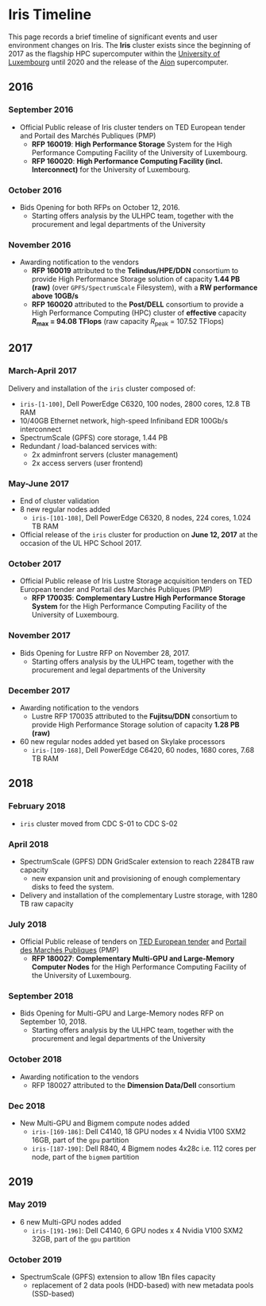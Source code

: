 # Iris Timeline

This page records a brief timeline of significant events and user environment changes on Iris.
The **Iris** cluster exists since the beginning of 2017 as the flagship HPC supercomputer within the [University of Luxembourg](http://www.uni.lu) until 2020 and the release of the [Aion](../aion/index.md) supercomputer.

## 2016

### September 2016

* Official Public release of Iris cluster tenders on TED European tender and Portail des Marchés Publiques (PMP)
    - __RFP 160019__: **High Performance Storage** System for the High Performance Computing Facility of the University of Luxembourg.
    - __RFP 160020__: **High Performance Computing Facility (incl. Interconnect)** for the University of Luxembourg.

### October 2016

* Bids Opening for both RFPs on October 12, 2016.
    - Starting offers analysis by the ULHPC team, together with the procurement and legal departments of the University

### November 2016

* Awarding notification to the vendors
    -  __RFP 160019__ attributed to the **Telindus/HPE/DDN** consortium to provide High Performance Storage solution of capacity **1.44 PB (raw)** (over `GPFS/SpectrumScale` Filesystem), with a **RW performance above 10GB/s**
    - __RFP 160020__ attributed to the **Post/DELL** consortium to provide a High Performance Computing (HPC) cluster of **effective** capacity **$R_\text{max}$ = 94.08 TFlops** (raw capacity $R_\text{peak}$ = 107.52 TFlops)

## 2017

### March-April 2017

Delivery and installation of the `iris` cluster composed of:

* `iris-[1-100]`, Dell PowerEdge C6320, 100 nodes, 2800 cores, 12.8 TB RAM
* 10/40GB Ethernet network, high-speed Infiniband EDR 100Gb/s interconnect
* SpectrumScale (GPFS) core storage, 1.44 PB
* Redundant / load-balanced services with:
    - 2x adminfront servers (cluster management)
    - 2x access servers (user frontend)

### May-June 2017

* End of cluster validation
* 8 new regular nodes added
    - `iris-[101-108]`, Dell PowerEdge C6320, 8 nodes, 224 cores, 1.024 TB RAM
* Official release of the `iris` cluster for production on **June 12, 2017** at the occasion of the UL HPC School 2017.

### October 2017

* Official Public release of Iris Lustre Storage acquisition tenders on TED European tender and Portail des Marchés Publiques (PMP)
    - __RFP 170035__: **Complementary Lustre High Performance Storage System** for the High Performance Computing Facility of the University of Luxembourg.

### November 2017

* Bids Opening for Lustre RFP on November 28, 2017.
    - Starting offers analysis by the ULHPC team, together with the procurement and legal departments of the University

### December 2017

* Awarding notification to the vendors
    - Lustre RFP 170035 attributed to the **Fujitsu/DDN** consortium to provide High Performance Storage solution of capacity **1.28 PB (raw)**
* 60 new regular nodes added yet based on Skylake processors
    - `iris-[109-168]`, Dell PowerEdge C6420, 60 nodes, 1680 cores, 7.68 TB RAM

## 2018

### February 2018

* `iris` cluster moved from CDC S-01 to CDC S-02

### April 2018

* SpectrumScale (GPFS) DDN GridScaler extension to reach 2284TB raw capacity
    - new expansion unit and provisioning of enough complementary disks to feed the system.
* Delivery and installation of the complementary Lustre storage, with 1280 TB raw capacity


### July 2018

* Official Public release of tenders on [TED European tender](https://ted.europa.eu/udl?uri=TED:NOTICE:328963-2018:TEXT:EN:HTML) and [Portail des Marchés Publiques](https://pmp.b2g.etat.lu/?page=entreprise.EntrepriseAdvancedSearch&searchAnnCons&keyWord=180027) (PMP)
    - __RFP 180027__: **Complementary Multi-GPU and Large-Memory Computer Nodes** for the High Performance Computing Facility of the University of Luxembourg.

### September 2018

* Bids Opening for Multi-GPU and Large-Memory nodes RFP on September 10, 2018.
    - Starting offers analysis by the ULHPC team, together with the procurement and legal departments of the University

### October 2018

* Awarding notification to the vendors
    - RFP 180027 attributed to the **Dimension Data/Dell** consortium

### Dec 2018

* New Multi-GPU and Bigmem compute nodes added
    - `iris-[169-186]`: Dell C4140, 18 GPU nodes x 4 Nvidia V100 SXM2 16GB, part of the `gpu` partition
    - `iris-[187-190]`: Dell R840, 4 Bigmem nodes 4x28c i.e. 112 cores per node, part of the `bigmem` partition

## 2019

### May 2019

* 6 new Multi-GPU nodes added
    - `iris-[191-196]`: Dell C4140, 6 GPU nodes x 4 Nvidia V100 SXM2 32GB, part of the `gpu` partition

### October 2019

* SpectrumScale (GPFS) extension to allow 1Bn files capacity
    - replacement of 2 data pools (HDD-based) with new metadata pools (SSD-based)
